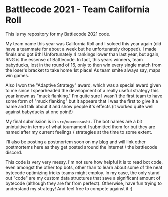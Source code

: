 # Battlecode 2021 - Team California Roll

This is my repository for my Battlecode 2021 code. 

My team name this year was California Roll and I soloed this year again (did have a teammate for about a week but he unfortunately dropped). I made finals and got 9th! Unfortunately 4 rankings lower than last year, but again, RNG is the essense of Battlecode. In fact, this years winners, team babyducks, lost in the round of 16, only to then win every single match from the loser's bracket to take home 1st place! As team smite always say, maps win games.

Also I won the "Adaptive Strategy" award, which was a special award given to me since I spearheaded the development of a really useful strategy this year known as "muck flanking." I'm quite sure I wasn't the first team to have some form of "muck flanking" but it appears that I was the first to give it a name and talk about it and show people it's effects (it worked quite well against babyducks at one point!)

My final submission is in `src/maxecosushi`. The bot names are a bit unintuitive in terms of what tournament I submitted them for but they are named after my current feelings / strategies at the time to some extent. 

I'll also be posting a postmortem soon on my [blog](https://www.stoneztao.com/blog/) and will link other postmortems here as they get posted around the internet / the battlecode discord.

This code is very very messy. I'm not sure how helpful it is to read bot code, even amongst the other top bots, other than to learn about some of the neat bytecode optimizing tricks teams might employ. In my case, the only stand out "code" are my custom data structures that save a significant amount of bytecode (although they are far from perfect). Otherwise, have fun trying to understand my strategy! And feel free to compete against it :)
